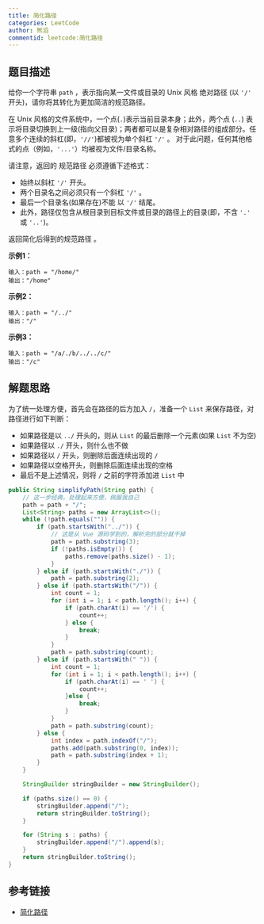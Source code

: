 ```yaml
---
title: 简化路径
categories: LeetCode
author: 熊滔
commentid: leetcode:简化路径
---
```


## 题目描述

给你一个字符串 `path` ，表示指向某一文件或目录的 Unix 风格 绝对路径 (以 `'/'` 开头)，请你将其转化为更加简洁的规范路径。

在 Unix 风格的文件系统中，一个点(`.`)表示当前目录本身；此外，两个点 (`..`) 表示将目录切换到上一级(指向父目录)；两者都可以是复杂相对路径的组成部分。任意多个连续的斜杠(即，`'//'`)都被视为单个斜杠 `'/'` 。 对于此问题，任何其他格式的点（例如，`'...'`）均被视为文件/目录名称。

请注意，返回的 规范路径 必须遵循下述格式：

- 始终以斜杠 `'/'` 开头。
- 两个目录名之间必须只有一个斜杠 `'/'` 。
- 最后一个目录名(如果存在)不能 以 `'/'` 结尾。
- 此外，路径仅包含从根目录到目标文件或目录的路径上的目录(即，不含 `'.'` 或 `'..'`)。

返回简化后得到的规范路径 。

**示例1：**

```
输入：path = "/home/"
输出："/home"
```

**示例2：**
```
输入：path = "/../"
输出："/"
```

**示例3：**

```
输入：path = "/a/./b/../../c/"
输出："/c"
```

## 解题思路

为了统一处理方便，首先会在路径的后方加入 `/`，准备一个 `List` 来保存路径，对路径进行如下判断：

- 如果路径是以 `../` 开头的，则从 `List` 的最后删除一个元素(如果 `List` 不为空)
- 如果路径以 `./` 开头，则什么也不做
- 如果路径以 `/` 开头，则删除后面连续出现的 `/`
- 如果路径以空格开头，则删除后面连续出现的空格
- 最后不是上述情况，则将 `/` 之前的字符添加进 `List` 中

```java
public String simplifyPath(String path) {
    // 这一步经典，处理起来方便，佩服我自己
    path = path + "/";
    List<String> paths = new ArrayList<>();
    while (!path.equals("")) {
        if (path.startsWith("../")) {
            // 这是从 Vue 源码学到的，解析完的部分就干掉
            path = path.substring(3);
            if (!paths.isEmpty()) {
                paths.remove(paths.size() - 1);
            }
        } else if (path.startsWith("./")) {
            path = path.substring(2);
        } else if (path.startsWith("/")) {
            int count = 1;
            for (int i = 1; i < path.length(); i++) {
                if (path.charAt(i) == '/') {
                    count++;
                } else {
                    break;
                }
            }
            path = path.substring(count);
        } else if (path.startsWith(" ")) {
            int count = 1;
            for (int i = 1; i < path.length(); i++) {
                if (path.charAt(i) == ' ') {
                    count++;
                }else {
                    break;
                }
            }
            path = path.substring(count);
        } else {
            int index = path.indexOf("/");
            paths.add(path.substring(0, index));
            path = path.substring(index + 1);
        }
    }

    StringBuilder stringBuilder = new StringBuilder();

    if (paths.size() == 0) {
        stringBuilder.append("/");
        return stringBuilder.toString();
    }

    for (String s : paths) {
        stringBuilder.append("/").append(s);
    }
    return stringBuilder.toString();
}
```


## 参考链接

- [简化路径](https://leetcode-cn.com/problems/simplify-path/)


